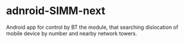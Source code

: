 # adnroid-SIMM-next
Android app for control by BT the module, that searching dislocation of mobile device by number and nearby network towers.
